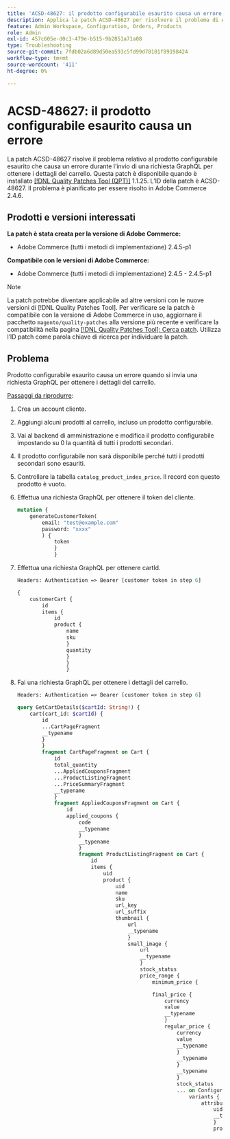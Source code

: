 ```yaml
---
title: 'ACSD-48627: il prodotto configurabile esaurito causa un errore'
description: Applica la patch ACSD-48627 per risolvere il problema di Adobe Commerce, a causa del quale il prodotto configurabile esaurito causa un errore durante l’invio di una richiesta GraphQL per ottenere i dettagli del carrello.
feature: Admin Workspace, Configuration, Orders, Products
role: Admin
exl-id: 457c605e-d0c3-479e-b515-9b2851a71a08
type: Troubleshooting
source-git-commit: 7fdb02a6d89d50ea593c5fd99d78101f89198424
workflow-type: tm+mt
source-wordcount: '411'
ht-degree: 0%

---
```


# ACSD-48627: il prodotto configurabile esaurito causa un errore

La patch ACSD-48627 risolve il problema relativo al prodotto configurabile esaurito che causa un errore durante l’invio di una richiesta GraphQL per ottenere i dettagli del carrello. Questa patch è disponibile quando è installato [[!DNL Quality Patches Tool (QPT)]](https://experienceleague.adobe.com/en/docs/commerce-operations/tools/quality-patches-tool/quality-patches-tool-to-self-serve-quality-patches) 1.1.25. L’ID della patch è ACSD-48627. Il problema è pianificato per essere risolto in Adobe Commerce 2.4.6.

## Prodotti e versioni interessati

**La patch è stata creata per la versione di Adobe Commerce:**

* Adobe Commerce (tutti i metodi di implementazione) 2.4.5-p1

**Compatibile con le versioni di Adobe Commerce:**

* Adobe Commerce (tutti i metodi di implementazione) 2.4.5 - 2.4.5-p1

>[!NOTE]
>
>La patch potrebbe diventare applicabile ad altre versioni con le nuove versioni di [!DNL Quality Patches Tool]. Per verificare se la patch è compatibile con la versione di Adobe Commerce in uso, aggiornare il pacchetto `magento/quality-patches` alla versione più recente e verificare la compatibilità nella pagina [[!DNL Quality Patches Tool]: Cerca patch](https://experienceleague.adobe.com/tools/commerce-quality-patches/index.html). Utilizza l’ID patch come parola chiave di ricerca per individuare la patch.

## Problema

Prodotto configurabile esaurito causa un errore quando si invia una richiesta GraphQL per ottenere i dettagli del carrello.

<u>Passaggi da riprodurre</u>:

1. Crea un account cliente.
1. Aggiungi alcuni prodotti al carrello, incluso un prodotto configurabile.
1. Vai al backend di amministrazione e modifica il prodotto configurabile impostando su 0 la quantità di tutti i prodotti secondari.
1. Il prodotto configurabile non sarà disponibile perché tutti i prodotti secondari sono esauriti.
1. Controllare la tabella `catalog_product_index_price`. Il record con questo prodotto è vuoto.
1. Effettua una richiesta GraphQL per ottenere il token del cliente.

   ```GraphQL
   mutation {
       generateCustomerToken(
           email: "test@example.com"
           password: "xxxx"
           ) {
               token
               }
               }
   ```

1. Effettua una richiesta GraphQL per ottenere cartId.

   ```GraphQL
   Headers: Authentication => Bearer [customer token in step 6]
   ```

   ```GraphQL
   {
       customerCart {
           id
           items {
               id
               product {
                   name
                   sku
                   }
                   quantity
                   }
                   }
                   }
   ```

1. Fai una richiesta GraphQL per ottenere i dettagli del carrello.

   ```GraphQL
   Headers: Authentication => Bearer [customer token in step 6]
   ```

   ```GraphQL
   query GetCartDetails($cartId: String!) {
       cart(cart_id: $cartId) {
           id
           ...CartPageFragment
           __typename
           }
           }
           fragment CartPageFragment on Cart {
               id
               total_quantity
               ...AppliedCouponsFragment
               ...ProductListingFragment
               ...PriceSummaryFragment
               __typename
               }
               fragment AppliedCouponsFragment on Cart {
                   id
                   applied_coupons {
                       code
                       __typename
                       }
                       __typename
                       }
                       fragment ProductListingFragment on Cart {
                           id
                           items {
                               uid
                               product {
                                   uid
                                   name
                                   sku
                                   url_key
                                   url_suffix
                                   thumbnail {
                                       url
                                       __typename
                                       }
                                       small_image {
                                           url
                                           __typename
                                           }
                                           stock_status
                                           price_range {
                                               minimum_price {
   
                                               final_price {
                                                   currency
                                                   value
                                                   __typename
                                                   }
                                                   regular_price {
                                                       currency
                                                       value
                                                       __typename
                                                       }
                                                       __typename
                                                       }
                                                       __typename
                                                       }
                                                       stock_status
                                                       ... on ConfigurableProduct {
                                                           variants {
                                                               attributes {
                                                                   uid
                                                                   __typename
                                                                   }
                                                                   product {
                                                                       uid
                                                                       small_image {
                                                                           url
                                                                           __typename
                                                                           }
                                                                           stock_status
                                                                           __typename
                                                                           }
                                                                           __typename
                                                                           }
                                                                           __typename
                                                                           }
                                                                           __typename
                                                                           }
                                                                           prices {
                                                                               price {
                                                                                   currency
                                                                                   value
                                                                                   __typename
                                                                                   }
                                                                                   __typename
                                                                                   }
                                                                                   quantity
                                                                                   ... on
                                                                                   ConfigurableCartItem {
                                                                                       configurable_options {
                                                                                           id
                                                                                           configurable_product_option_uid
                                                                                           option_label
                                                                                           configurable_product_option_value_uid
                                                                                           value_label
                                                                                           __typename
                                                                                           }
                                                                                           __typename
                                                                                           }
                                                                                           __typename
                                                                                           }
                                                                                           __typename
                                                                                           }
                                                                                           fragment PriceSummaryFragment on Cart {
                                                                                               id
                                                                                               items {
                                                                                                   uid
                                                                                                   quantity
                                                                                                   __typename
                                                                                                   }
                                                                                                   ...ShippingSummaryFragment
                                                                                                   prices {
                                                                                                       ...TaxSummaryFragment
                                                                                                       ...DiscountSummaryFragment
                                                                                                       ...GrandTotalFragment
                                                                                                       subtotal_excluding_tax {
                                                                                                           currency
                                                                                                           value
                                                                                                           __typename
                                                                                                           }
                                                                                                           subtotal_including_tax {
                                                                                                               currency
                                                                                                               value
                                                                                                               __typename
                                                                                                               }
                                                                                                               __typename
                                                                                                               }
                                                                                                               __typename
                                                                                                               }
                                                                                                               fragment DiscountSummaryFragment on
                                                                                                               CartPrices {
                                                                                                                   discounts {
                                                                                                                       amount {
                                                                                                                           currency
                                                                                                                           value
                                                                                                                           __typename
                                                                                                                           }
                                                                                                                           label
                                                                                                                           __typename
                                                                                                                           }
                                                                                                                           __typename
                                                                                                                           }
                                                                                                                           fragment GrandTotalFragment on CartPrices {
                                                                                                                               grand_total {
                                                                                                                                   currency
                                                                                                                                   value
                                                                                                                                   __typename
                                                                                                                                   }
                                                                                                                                   __typename
                                                                                                                                   }
                                                                                                                                   fragment ShippingSummaryFragment on Cart {
                                                                                                                                       id
                                                                                                                                       shipping_addresses {
                                                                                                                                           selected_shipping_method {
                                                                                                                                               amount {
                                                                                                                                                   currency
                                                                                                                                                   value
                                                                                                                                                   __typename
                                                                                                                                                   }
                                                                                                                                                   __typename
                                                                                                                                                   }
                                                                                                                                                   street
                                                                                                                                                   __typename
                                                                                                                                                   }
                                                                                                                                                   __typename
                                                                                                                                                   }
                                                                                                                                                   fragment TaxSummaryFragment on CartPrices {
                                                                                                                                                       applied_taxes {
                                                                                                                                                           amount {
                                                                                                                                                               currency
                                                                                                                                                               value
                                                                                                                                                               __typename
                                                                                                                                                               }
                                                                                                                                                               __typename
                                                                                                                                                               }
                                                                                                                                                               __typename
                                                                                                                                                               }
   ```

<u>Risultati previsti</u>:

Nessun *errore interno del server* nella risposta.

<u>Risultati effettivi</u>:

*Errore interno del server* nella risposta.

## Applicare la patch

Per applicare singole patch, utilizzare i collegamenti seguenti, a seconda del metodo di distribuzione utilizzato:

* Adobe Commerce o Magento Open Source on-premise: [[!DNL Quality Patches Tool] > Utilizzo](/help/tools/quality-patches-tool/usage.md) nella guida di [!DNL Quality Patches Tool]
* Adobe Commerce su infrastruttura cloud: [Aggiornamenti e patch > Applica patch](https://experienceleague.adobe.com/docs/commerce-cloud-service/user-guide/develop/upgrade/apply-patches.html) nella guida Commerce su infrastruttura cloud

## Lettura correlata

* [[!DNL Quality Patches Tool] rilasciato: nuovo strumento per la gestione automatica delle patch di qualità](https://experienceleague.adobe.com/en/docs/commerce-operations/tools/quality-patches-tool/quality-patches-tool-to-self-serve-quality-patches) nella Knowledge Base di supporto
* [Verifica se la patch è disponibile per il problema di Adobe Commerce utilizzando  [!DNL Quality Patches Tool]](/help/tools/quality-patches-tool/patches-available-in-qpt/check-patch-for-magento-issue-with-magento-quality-patches.md) nella guida di [!UICONTROL Quality Patches Tool]
* [Best practice per la modifica delle tabelle del database](https://experienceleague.adobe.com/en/docs/commerce-operations/implementation-playbook/best-practices/development/modifying-core-and-third-party-tables#why-adobe-recommends-avoiding-modifications) nel playbook di implementazione di Commerce

Per informazioni sulle altre patch disponibili in QPT, fare riferimento a [[!DNL Quality Patches Tool]: Cercare le patch](https://experienceleague.adobe.com/tools/commerce-quality-patches/index.html) nella guida di [!DNL Quality Patches Tool].

